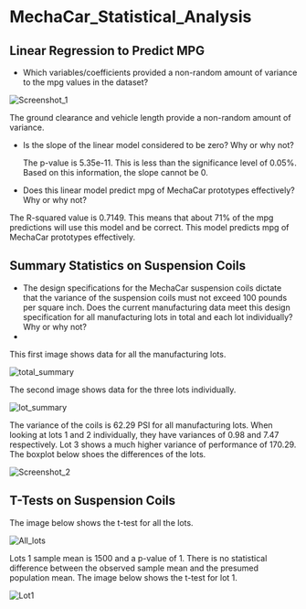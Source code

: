 # MechaCar_Statistical_Analysis

## Linear Regression to Predict MPG
- Which variables/coefficients provided a non-random amount of variance to the mpg values in the dataset?
  
![Screenshot_1](https://user-images.githubusercontent.com/80054925/123557505-be03a000-d756-11eb-800a-0313fb3f96bd.png)

  The ground clearance and vehicle length provide a non-random amount of variance. 

- Is the slope of the linear model considered to be zero? Why or why not?

  The p-value is 5.35e-11. This is less than the significance level of 0.05%. Based on this information, the slope cannot be 0. 

- Does this linear model predict mpg of MechaCar prototypes effectively? Why or why not?

The R-squared value is 0.7149. This means that about 71% of the mpg predictions will use this model and be correct. This model predicts mpg of MechaCar prototypes effectively.

## Summary Statistics on Suspension Coils
- The design specifications for the MechaCar suspension coils dictate that the variance of the suspension coils must not exceed 100 pounds per square inch. Does the current manufacturing data meet this design specification for all manufacturing lots in total and each lot individually? Why or why not?
- 
This first image shows data for all the manufacturing lots.

![total_summary](https://user-images.githubusercontent.com/80054925/123559120-bb597880-d75f-11eb-871b-e5dd2266cbe5.png)

The second image shows data for the three lots individually.

![lot_summary](https://user-images.githubusercontent.com/80054925/123559123-c01e2c80-d75f-11eb-8d17-a32824c78b8d.png)

The variance of the coils is 62.29 PSI for all manufacturing lots. When looking at lots 1 and 2 individually, they have variances of 0.98 and 7.47 respectively. Lot 3 shows a much higher variance of performance of 170.29. The boxplot below shoes the differences of the lots. 

![Screenshot_2](https://user-images.githubusercontent.com/80054925/123559436-9ebe4000-d761-11eb-8fc5-cf794ecfebc8.png)

## T-Tests on Suspension Coils

The image below shows the t-test for all the lots. 

![All_lots](https://user-images.githubusercontent.com/80054925/123559683-1a6cbc80-d763-11eb-9749-9177f12fa91b.png)


Lots 1 sample mean is 1500 and a p-value of 1. There is no statistical difference between the observed sample mean and the presumed population mean. The image below shows the t-test for lot 1.

![Lot1](https://user-images.githubusercontent.com/80054925/123559632-d5e12100-d762-11eb-8dcf-052efa7bde70.png)
